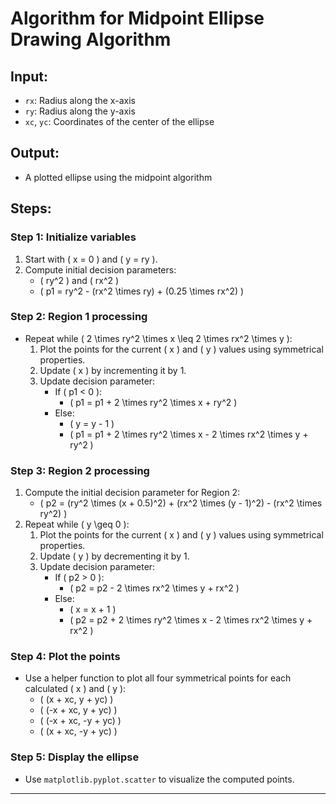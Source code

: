 # Algorithm for Midpoint Ellipse Drawing Algorithm

## Input:
- `rx`: Radius along the x-axis
- `ry`: Radius along the y-axis
- `xc`, `yc`: Coordinates of the center of the ellipse

## Output:
- A plotted ellipse using the midpoint algorithm

## Steps:

### Step 1: Initialize variables
1. Start with \( x = 0 \) and \( y = ry \).
2. Compute initial decision parameters:
   - \( ry^2 \) and \( rx^2 \)
   - \( p1 = ry^2 - (rx^2 \times ry) + (0.25 \times rx^2) \)

### Step 2: Region 1 processing
- Repeat while \( 2 \times ry^2 \times x \leq 2 \times rx^2 \times y \):
  1. Plot the points for the current \( x \) and \( y \) values using symmetrical properties.
  2. Update \( x \) by incrementing it by 1.
  3. Update decision parameter:
     - If \( p1 < 0 \):
       - \( p1 = p1 + 2 \times ry^2 \times x + ry^2 \)
     - Else:
       - \( y = y - 1 \)
       - \( p1 = p1 + 2 \times ry^2 \times x - 2 \times rx^2 \times y + ry^2 \)

### Step 3: Region 2 processing
1. Compute the initial decision parameter for Region 2:
   - \( p2 = (ry^2 \times (x + 0.5)^2) + (rx^2 \times (y - 1)^2) - (rx^2 \times ry^2) \)
2. Repeat while \( y \geq 0 \):
   1. Plot the points for the current \( x \) and \( y \) values using symmetrical properties.
   2. Update \( y \) by decrementing it by 1.
   3. Update decision parameter:
      - If \( p2 > 0 \):
        - \( p2 = p2 - 2 \times rx^2 \times y + rx^2 \)
      - Else:
        - \( x = x + 1 \)
        - \( p2 = p2 + 2 \times ry^2 \times x - 2 \times rx^2 \times y + rx^2 \)

### Step 4: Plot the points
- Use a helper function to plot all four symmetrical points for each calculated \( x \) and \( y \):
  - \( (x + xc, y + yc) \)
  - \( (-x + xc, y + yc) \)
  - \( (-x + xc, -y + yc) \)
  - \( (x + xc, -y + yc) \)

### Step 5: Display the ellipse
- Use `matplotlib.pyplot.scatter` to visualize the computed points.

---
